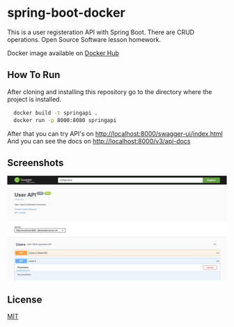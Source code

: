 # spring-boot-docker

This is a user registeration API with Spring Boot. There are CRUD operations.
Open Source Software lesson homework.

Docker image available on [Docker Hub](https://hub.docker.com/repository/docker/cemresenyuva/spring-boot-docker/general)

## How To Run

After cloning and installing this repository go to the directory where the project is installed.

```bash
  docker build -t springapi .
  docker run -p 8000:8080 springapi
```

After that you can try API's on [http://localhost:8000/swagger-ui/index.html](http://localhost:8000/swagger-ui/index.html)
And you can see the docs on [http://localhost:8000/v3/api-docs](http://localhost:8000/v3/api-docs)

## Screenshots

![App Screenshot](docker-spring-boot.jpg)


## License

[MIT](https://choosealicense.com/licenses/mit/)


